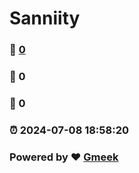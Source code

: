 # Sanniity
### :page_facing_up: [0](https://Sanniity.github.io/sanniity.github.io/tag.html) 
### :speech_balloon: 0 
### :hibiscus: 0 
### :alarm_clock: 2024-07-08 18:58:20 
### Powered by :heart: [Gmeek](https://github.com/Meekdai/Gmeek)
